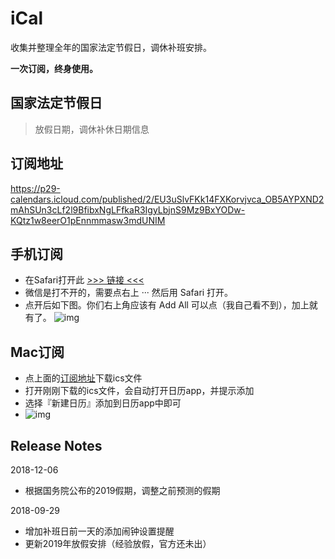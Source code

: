 # iCal
收集并整理全年的国家法定节假日，调休补班安排。

**一次订阅，终身使用。**

## 国家法定节假日
>放假日期，调休补休日期信息

## 订阅地址
https://p29-calendars.icloud.com/published/2/EU3uSlvFKk14FXKorvjvca_OB5AYPXND2mAhSUn3cLf2l9BfibxNgLFfkaR3IgyLbjnS9Mz9BxYODw-KQtz1w8eerO1pEnnmmasw3mdUNIM

## 手机订阅
- 在Safari打开此 [>>> 链接 <<<](https://p29-calendars.icloud.com/published/2/EU3uSlvFKk14FXKorvjvca_OB5AYPXND2mAhSUn3cLf2l9BfibxNgLFfkaR3IgyLbjnS9Mz9BxYODw-KQtz1w8eerO1pEnnmmasw3mdUNIM)
- 微信是打不开的，需要点右上 ··· 然后用 Safari 打开。
- 点开后如下图。你们右上角应该有 Add All 可以点（我自己看不到），加上就有了。
![img](https://github.com/nameryan/iCal/blob/master/ios_ical.PNG)

## Mac订阅
- 点上面的[订阅地址](https://p29-calendars.icloud.com/published/2/EU3uSlvFKk14FXKorvjvca_OB5AYPXND2mAhSUn3cLf2l9BfibxNgLFfkaR3IgyLbjnS9Mz9BxYODw-KQtz1w8eerO1pEnnmmasw3mdUNIM)下载ics文件
- 打开刚刚下载的ics文件，会自动打开日历app，并提示添加
- 选择『新建日历』添加到日历app中即可
- ![img](https://github.com/nameryan/iCal/blob/master/mac_ical.png?raw=true)


## Release Notes
2018-12-06
- 根据国务院公布的2019假期，调整之前预测的假期

2018-09-29
- 增加补班日前一天的添加闹钟设置提醒
- 更新2019年放假安排（经验放假，官方还未出）

